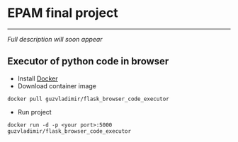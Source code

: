 # EPAM final project
_______
*Full description will soon appear*
## Executor of python code in browser
- Install [Docker](https://www.docker.com/)
- Download container image
```
docker pull guzvladimir/flask_browser_code_executor
```
- Run project
```
docker run -d -p <your port>:5000 guzvladimir/flask_browser_code_executor
```

